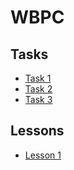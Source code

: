 # WBPC

## Tasks
* [Task 1](../task1)
* [Task 2](../task2)
* [Task 3](../task3)

## Lessons
* [Lesson 1](../lesson1)
